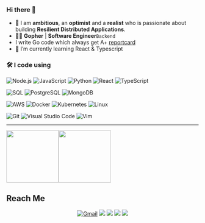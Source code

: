 ### Hi there 👋

- 🔭 I am **ambitious**, an **optimist** and a **realist** who is passionate about building **Resilient Distributed Applications**.
- 🐱‍💻 **Gopher** | **Software Engineer**`Backend`
- I write Go code which always get A+ [reportcard](https://github.com/gojp/goreportcard)
- 🌱 I’m currently learning React & Typescript

### 🛠 I code using

![Node.js](https://img.shields.io/badge/-Node.js-05122A?&logo=node.js)
![JavaScript](https://img.shields.io/badge/-JavaScript-05122A?&logo=JavaScript)
![Python](https://img.shields.io/badge/-Python-05122A?&logo=Python)
![React](https://img.shields.io/badge/-React-05122A?&logo=React)
![TypeScript](https://img.shields.io/badge/-TypeScript-05122A?&logo=TypeScript)

![SQL](https://img.shields.io/badge/-SQL-05122A?&logo=MySQL)
![PostgreSQL](https://img.shields.io/badge/-PostgreSQL-05122A?style=flat&logo=PostgreSQL)
![MongoDB](https://img.shields.io/badge/-MongoDB-05122A?style=flat&logo=MongoDB)


![AWS](https://img.shields.io/badge/-AWS-05122A?&logo=Amazon-AWS&logoColor=F90)
![Docker](https://img.shields.io/badge/-Docker-05122A?&logo=Docker)
![Kubernetes](https://img.shields.io/badge/-Kubernetes-05122A?&logo=Kubernetes)
![Linux](https://img.shields.io/badge/-Linux-05122A?&logo=Linux)

![Git](https://img.shields.io/badge/-Git-05122A?style=flat&logo=git)
![Visual Studio Code](https://img.shields.io/badge/-VS%20Code-05122A?style=flat&logo=visual-studio-code&logoColor=007ACC)
![Vim](https://img.shields.io/badge/-VIM-05122A?style=flat&logo=neovim)

---

<img height="137px" src="https://github-readme-stats.vercel.app/api?username=toutpuissantged&hide_title=true&hide_border=flase&show_icons=true&include_all_commits=true&count_private=true&line_height=21&&theme=tokyonight" /><img height="137px" src="https://github-readme-stats.vercel.app/api/top-langs/?username=toutpuissantged&hide=php,html&hide_title=true&hide_border=true&layout=compact&langs_count=7&theme=tokyonight" />

## Reach Me

<p id="socialIcons" align="center">
    <a href="mailto:amoussougedeon13@gmail.com">
        <img alt="Gmail" src="https://img.shields.io/badge/amoussougedeon13-D14836?style=flat&logo=gmail&logoColor=white" /></a>
    <a href="https://www.linkedin.com/in/gedeon-amoussou-419775202/" alt="LinkedIn">
        <img src="https://img.shields.io/badge/-gedeon-amoussou-blue?style=flat-square&logo=linkedin" /></a>
    <a href="https://stackoverflow.com/users/13975685/45-le-boss" alt="StackOverflow">
        <img src="https://img.shields.io/badge/-45-le-boss-FE7A16?style=flat-square&logo=stack-overflow&logoColor=FE7A16&labelColor=white" /></a>
    <a href="https://twitter.com/toutpuissantged" alt="Twitter">
        <img src="https://img.shields.io/badge/-toutpuissantged-1DA1F2?style=flat-square&logo=twitter&logoColor=1DA1F2&labelColor=000" /></a>
    <a href="https://www.instagram.com/toutpuissant13/" alt="Instagram">
        <img src="https://img.shields.io/badge/-toutpuissant13-E4405F?style=flat-square&logo=instagram&logoColor=white" /></a>
</p>
